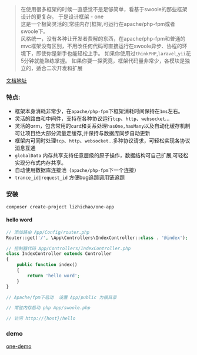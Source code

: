 > 在使用很多框架的时候一直感觉不是足够简单，看基于swoole的那些框架设计的更复杂。
> 于是设计框架 - one  
> 这是一个极简灵活的[常驻内存]框架,可运行在apache/php-fpm或者swoole下。    
> 风格统一，没有各种让开发者费解的东西，在apache/php-fpm和普通的mvc框架没有区别，不用改任何代码可直接运行在swoole异步、协程的环境下，即使你是新手也能轻松上手。
> 如果你使用过`thinkPHP`,`laravel`,`yii`花5分钟就能熟练掌握。
> 如果你要一探究竟，框架代码量非常少，各模块是独立的，适合二次开发和扩展

[文档地址](https://www.kancloud.cn/vic-one/php-one/826876)


### 特点:

- 框架本身消耗非常少，在`apache/php-fpm`下框架消耗时间保持在`1ms`左右。
- 灵活的路由和中间件，支持在各种协议运行`tcp`、`http`、`websocket`...
- 灵活的orm，包含常用的`curd`和关系处理`hasOne,hasMany`以及自动化缓存机制可让项目绝大部分流量走缓存,并保持与数据库同步自动更新
- 框架内可同时处理`tcp`、`http`、`websocket`...多种协议请求，可轻松实现各协议消息互通
- `globalData` 内存共享支持任意层级的原子操作，数据结构可自己扩展,可轻松实现分布式内存共享。
- 自动使用数据库连接池（`apache/php-fpm`下一个连接）
- `trance_id|request_id` 方便bug追踪调用链追踪

### 安装

```shell
composer create-project lizhichao/one-app
```

#### hello word

```php
// 添加路由 App/Config/router.php
Router::get('/', \App\Controllers\IndexController::class . '@index');

// 控制器代码 App/Controllers/IndexController.php
class IndexController extends Controller
{
    public function index()
    {
        return 'hello word';
    }
}

// Apache/fpm下启动  设置 App/public 为根目录

// 常驻内存启动 php App/swoole.php

// 访问 http://{host}/hello

```

### demo
[one-demo](https://github.com/lizhichao/one-demo)
